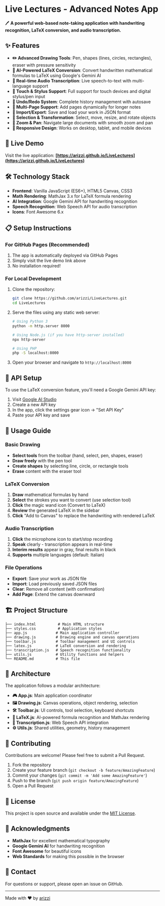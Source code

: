 # Live Lectures - Advanced Notes App

🖊️ **A powerful web-based note-taking application with handwriting recognition, LaTeX conversion, and audio transcription.**

## ✨ Features

- **✏️ Advanced Drawing Tools**: Pen, shapes (lines, circles, rectangles), eraser with pressure sensitivity
- **🤖 AI-Powered LaTeX Conversion**: Convert handwritten mathematical formulas to LaTeX using Google's Gemini AI
- **🎤 Real-time Audio Transcription**: Live speech-to-text with multi-language support
- **📱 Touch & Stylus Support**: Full support for touch devices and digital stylus/pen input
- **🔄 Undo/Redo System**: Complete history management with autosave
- **📄 Multi-Page Support**: Add pages dynamically for longer notes
- **💾 Import/Export**: Save and load your work in JSON format
- **🎯 Selection & Transformation**: Select, move, resize, and rotate objects
- **📏 Zoom & Pan**: Navigate large documents with smooth zoom and pan
- **📱 Responsive Design**: Works on desktop, tablet, and mobile devices

## 🚀 Live Demo

Visit the live application: **[https://arizzi.github.io/LiveLectures](https://arizzi.github.io/LiveLectures)**

## 🛠️ Technology Stack

- **Frontend**: Vanilla JavaScript (ES6+), HTML5 Canvas, CSS3
- **Math Rendering**: MathJax 3.x for LaTeX formula rendering
- **AI Integration**: Google Gemini API for handwriting recognition
- **Speech Recognition**: Web Speech API for audio transcription
- **Icons**: Font Awesome 6.x

## 📋 Setup Instructions

### For GitHub Pages (Recommended)
1. The app is automatically deployed via GitHub Pages
2. Simply visit the live demo link above
3. No installation required!

### For Local Development
1. Clone the repository:
   ```bash
   git clone https://github.com/arizzi/LiveLectures.git
   cd LiveLectures
   ```

2. Serve the files using any static web server:
   ```bash
   # Using Python 3
   python -m http.server 8000
   
   # Using Node.js (if you have http-server installed)
   npx http-server
   
   # Using PHP
   php -S localhost:8000
   ```

3. Open your browser and navigate to `http://localhost:8000`

## 🔑 API Setup

To use the LaTeX conversion feature, you'll need a Google Gemini API key:

1. Visit [Google AI Studio](https://aistudio.google.com/app/apikey)
2. Create a new API key
3. In the app, click the settings gear icon → "Set API Key"
4. Paste your API key and save

## 📖 Usage Guide

### Basic Drawing
- **Select tools** from the toolbar (hand, select, pen, shapes, eraser)
- **Draw freely** with the pen tool
- **Create shapes** by selecting line, circle, or rectangle tools
- **Erase** content with the eraser tool

### LaTeX Conversion
1. **Draw** mathematical formulas by hand
2. **Select** the strokes you want to convert (use selection tool)
3. **Click** the magic wand icon (Convert to LaTeX)
4. **Review** the generated LaTeX in the sidebar
5. **Click** "Add to Canvas" to replace the handwriting with rendered LaTeX

### Audio Transcription
1. **Click** the microphone icon to start/stop recording
2. **Speak** clearly - transcription appears in real-time
3. **Interim results** appear in gray, final results in black
4. **Supports** multiple languages (default: Italian)

### File Operations
- **Export**: Save your work as JSON file
- **Import**: Load previously saved JSON files
- **Clear**: Remove all content (with confirmation)
- **Add Page**: Extend the canvas downward

## 🏗️ Project Structure

```
├── index.html          # Main HTML structure
├── styles.css          # Application styles
├── app.js             # Main application controller
├── drawing.js         # Drawing engine and canvas operations
├── toolbar.js         # Toolbar management and UI controls
├── latex.js           # LaTeX conversion and rendering
├── transcription.js   # Speech recognition functionality
├── utils.js           # Utility functions and helpers
└── README.md          # This file
```

## 🔧 Architecture

The application follows a modular architecture:

- **🎮 App.js**: Main application coordinator
- **🖼️ Drawing.js**: Canvas operations, object rendering, selection
- **🛠️ Toolbar.js**: UI controls, tool selection, keyboard shortcuts
- **📐 LaTeX.js**: AI-powered formula recognition and MathJax rendering
- **🎤 Transcription.js**: Web Speech API integration
- **⚙️ Utils.js**: Shared utilities, geometry, history management

## 🤝 Contributing

Contributions are welcome! Please feel free to submit a Pull Request.

1. Fork the repository
2. Create your feature branch (`git checkout -b feature/AmazingFeature`)
3. Commit your changes (`git commit -m 'Add some AmazingFeature'`)
4. Push to the branch (`git push origin feature/AmazingFeature`)
5. Open a Pull Request

## 📄 License

This project is open source and available under the [MIT License](LICENSE).

## 🙏 Acknowledgments

- **MathJax** for excellent mathematical typography
- **Google Gemini AI** for handwriting recognition
- **Font Awesome** for beautiful icons
- **Web Standards** for making this possible in the browser

## 📧 Contact

For questions or support, please open an issue on GitHub.

---

Made with ❤️ by [arizzi](https://github.com/arizzi)